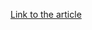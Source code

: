 [Link to the article](https://blog.sucuri.net/2024/06/hundreds-sites-targeted-by-fake-chrome-update-pop-ups.html)
